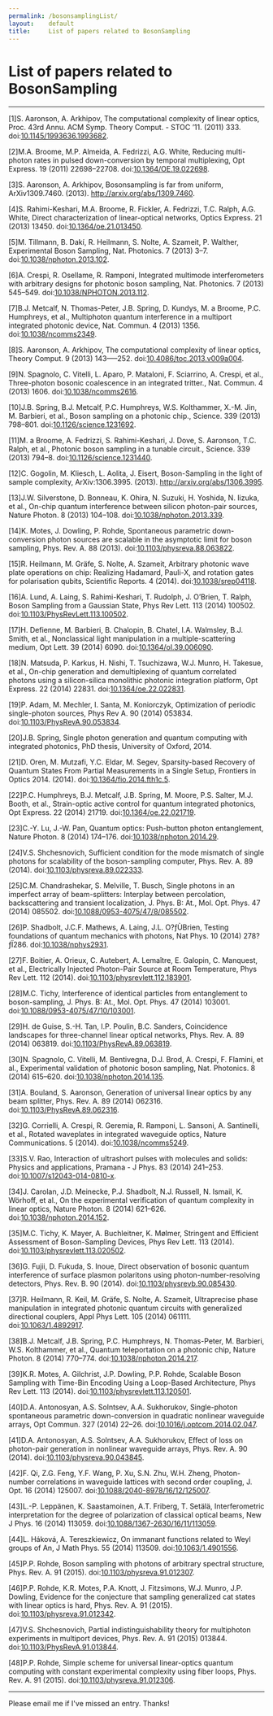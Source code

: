 ```yaml
---
permalink: /bosonsamplingList/
layout:    default
title:     List of papers related to BosonSampling
---
```


# List of papers related to BosonSampling

------------------
<p>[1]S. Aaronson, A. Arkhipov, The computational complexity of linear optics, Proc. 43rd Annu. ACM Symp. Theory Comput. - STOC ’11. (2011) 333. doi:<a href="http://dx.doi.org/10.1145/1993636.1993682">10.1145/1993636.1993682</a>.</p>
<p>[2]M.A. Broome, M.P. Almeida, A. Fedrizzi, A.G. White, Reducing multi-photon rates in pulsed down-conversion by temporal multiplexing, Opt Express. 19 (2011) 22698–22708. doi:<a href="http://dx.doi.org/10.1364/OE.19.022698">10.1364/OE.19.022698</a>.</p>
<p>[3]S. Aaronson, A. Arkhipov, Bosonsampling is far from uniform, ArXiv1309.7460. (2013). <a href="http://arxiv.org/abs/1309.7460" class="uri">http://arxiv.org/abs/1309.7460</a>.</p>
<p>[4]S. Rahimi-Keshari, M.A. Broome, R. Fickler, A. Fedrizzi, T.C. Ralph, A.G. White, Direct characterization of linear-optical networks, Optics Express. 21 (2013) 13450. doi:<a href="http://dx.doi.org/10.1364/oe.21.013450">10.1364/oe.21.013450</a>.</p>
<p>[5]M. Tillmann, B. Dak<span>í</span>, R. Heilmann, S. Nolte, A. Szameit, P. Walther, Experimental Boson Sampling, Nat. Photonics. 7 (2013) 3–7. doi:<a href="http://dx.doi.org/10.1038/nphoton.2013.102">10.1038/nphoton.2013.102</a>.</p>
<p>[6]A. Crespi, R. Osellame, R. Ramponi, Integrated multimode interferometers with arbitrary designs for photonic boson sampling, Nat. Photonics. 7 (2013) 545–549. doi:<a href="http://dx.doi.org/10.1038/NPHOTON.2013.112">10.1038/NPHOTON.2013.112</a>.</p>
<p>[7]B.J. Metcalf, N. Thomas-Peter, J.B. Spring, D. Kundys, M. a Broome, P.C. Humphreys, et al., Multiphoton quantum interference in a multiport integrated photonic device, Nat. Commun. 4 (2013) 1356. doi:<a href="http://dx.doi.org/10.1038/ncomms2349">10.1038/ncomms2349</a>.</p>
<p>[8]S. Aaronson, A. Arkhipov, The computational complexity of linear optics, Theory Comput. 9 (2013) 143—–252. doi:<a href="http://dx.doi.org/10.4086/toc.2013.v009a004">10.4086/toc.2013.v009a004</a>.</p>
<p>[9]N. Spagnolo, C. Vitelli, L. Aparo, P. Mataloni, F. Sciarrino, A. Crespi, et al., Three-photon bosonic coalescence in an integrated tritter., Nat. Commun. 4 (2013) 1606. doi:<a href="http://dx.doi.org/10.1038/ncomms2616">10.1038/ncomms2616</a>.</p>
<p>[10]J.B. Spring, B.J. Metcalf, P.C. Humphreys, W.S. Kolthammer, X.-M. Jin, M. Barbieri, et al., Boson sampling on a photonic chip., Science. 339 (2013) 798–801. doi:<a href="http://dx.doi.org/10.1126/science.1231692">10.1126/science.1231692</a>.</p>
<p>[11]M. a Broome, A. Fedrizzi, S. Rahimi-Keshari, J. Dove, S. Aaronson, T.C. Ralph, et al., Photonic boson sampling in a tunable circuit., Science. 339 (2013) 794–8. doi:<a href="http://dx.doi.org/10.1126/science.1231440">10.1126/science.1231440</a>.</p>
<p>[12]C. Gogolin, M. Kliesch, L. Aolita, J. Eisert, Boson-Sampling in the light of sample complexity, ArXiv:1306.3995. (2013). <a href="http://arxiv.org/abs/1306.3995" class="uri">http://arxiv.org/abs/1306.3995</a>.</p>
<p>[13]J.W. Silverstone, D. Bonneau, K. Ohira, N. Suzuki, H. Yoshida, N. Iizuka, et al., On-chip quantum interference between silicon photon-pair sources, Nature Photon. 8 (2013) 104–108. doi:<a href="http://dx.doi.org/10.1038/nphoton.2013.339">10.1038/nphoton.2013.339</a>.</p>
<p>[14]K. Motes, J. Dowling, P. Rohde, Spontaneous parametric down-conversion photon sources are scalable in the asymptotic limit for boson sampling, Phys. Rev. A. 88 (2013). doi:<a href="http://dx.doi.org/10.1103/physreva.88.063822">10.1103/physreva.88.063822</a>.</p>
<p>[15]R. Heilmann, M. Gr<span>ä</span>fe, S. Nolte, A. Szameit, Arbitrary photonic wave plate operations on chip: Realizing Hadamard, Pauli-X, and rotation gates for polarisation qubits, Scientific Reports. 4 (2014). doi:<a href="http://dx.doi.org/10.1038/srep04118">10.1038/srep04118</a>.</p>
<p>[16]A. Lund, A. Laing, S. Rahimi-Keshari, T. Rudolph, J. O’Brien, T. Ralph, Boson Sampling from a Gaussian State, Phys Rev Lett. 113 (2014) 100502. doi:<a href="http://dx.doi.org/10.1103/PhysRevLett.113.100502">10.1103/PhysRevLett.113.100502</a>.</p>
<p>[17]H. Defienne, M. Barbieri, B. Chalopin, B. Chatel, I.A. Walmsley, B.J. Smith, et al., Nonclassical light manipulation in a multiple-scattering medium, Opt Lett. 39 (2014) 6090. doi:<a href="http://dx.doi.org/10.1364/ol.39.006090">10.1364/ol.39.006090</a>.</p>
<p>[18]N. Matsuda, P. Karkus, H. Nishi, T. Tsuchizawa, W.J. Munro, H. Takesue, et al., On-chip generation and demultiplexing of quantum correlated photons using a silicon-silica monolithic photonic integration platform, Opt Express. 22 (2014) 22831. doi:<a href="http://dx.doi.org/10.1364/oe.22.022831">10.1364/oe.22.022831</a>.</p>
<p>[19]P. Adam, M. Mechler, I. Santa, M. Koniorczyk, Optimization of periodic single-photon sources, Phys Rev A. 90 (2014) 053834. doi:<a href="http://dx.doi.org/10.1103/PhysRevA.90.053834">10.1103/PhysRevA.90.053834</a>.</p>
<p>[20]J.B. Spring, Single photon generation and quantum computing with integrated photonics, PhD thesis, University of Oxford, 2014.</p>
<p>[21]D. Oren, M. Mutzafi, Y.C. Eldar, M. Segev, Sparsity-based Recovery of Quantum States From Partial Measurements in a Single Setup, Frontiers in Optics 2014. (2014). doi:<a href="http://dx.doi.org/10.1364/fio.2014.fth1c.5">10.1364/fio.2014.fth1c.5</a>.</p>
<p>[22]P.C. Humphreys, B.J. Metcalf, J.B. Spring, M. Moore, P.S. Salter, M.J. Booth, et al., Strain-optic active control for quantum integrated photonics, Opt Express. 22 (2014) 21719. doi:<a href="http://dx.doi.org/10.1364/oe.22.021719">10.1364/oe.22.021719</a>.</p>
<p>[23]C.-Y. Lu, J.-W. Pan, Quantum optics: Push-button photon entanglement, Nature Photon. 8 (2014) 174–176. doi:<a href="http://dx.doi.org/10.1038/nphoton.2014.29">10.1038/nphoton.2014.29</a>.</p>
<p>[24]V.S. Shchesnovich, Sufficient condition for the mode mismatch of single photons for scalability of the boson-sampling computer, Phys. Rev. A. 89 (2014). doi:<a href="http://dx.doi.org/10.1103/physreva.89.022333">10.1103/physreva.89.022333</a>.</p>
<p>[25]C.M. Chandrashekar, S. Melville, T. Busch, Single photons in an imperfect array of beam-splitters: Interplay between percolation, backscattering and transient localization, J. Phys. B: At., Mol. Opt. Phys. 47 (2014) 085502. doi:<a href="http://dx.doi.org/10.1088/0953-4075/47/8/085502">10.1088/0953-4075/47/8/085502</a>.</p>
<p>[26]P. Shadbolt, J.C.F. Mathews, A. Laing, J.L. O?ƒ<span>Ù</span>Brien, Testing foundations of quantum mechanics with photons, Nat Phys. 10 (2014) 278?ƒÏ286. doi:<a href="http://dx.doi.org/10.1038/nphys2931">10.1038/nphys2931</a>.</p>
<p>[27]F. Boitier, A. Orieux, C. Autebert, A. Lema<span>î</span>tre, E. Galopin, C. Manquest, et al., Electrically Injected Photon-Pair Source at Room Temperature, Phys Rev Lett. 112 (2014). doi:<a href="http://dx.doi.org/10.1103/physrevlett.112.183901">10.1103/physrevlett.112.183901</a>.</p>
<p>[28]M.C. Tichy, Interference of identical particles from entanglement to boson-sampling, J. Phys. B: At., Mol. Opt. Phys. 47 (2014) 103001. doi:<a href="http://dx.doi.org/10.1088/0953-4075/47/10/103001">10.1088/0953-4075/47/10/103001</a>.</p>
<p>[29]H. de Guise, S.-H. Tan, I.P. Poulin, B.C. Sanders, Coincidence landscapes for three-channel linear optical networks, Phys. Rev. A. 89 (2014) 063819. doi:<a href="http://dx.doi.org/10.1103/PhysRevA.89.063819">10.1103/PhysRevA.89.063819</a>.</p>
<p>[30]N. Spagnolo, C. Vitelli, M. Bentivegna, D.J. Brod, A. Crespi, F. Flamini, et al., Experimental validation of photonic boson sampling, Nat. Photonics. 8 (2014) 615–620. doi:<a href="http://dx.doi.org/10.1038/nphoton.2014.135">10.1038/nphoton.2014.135</a>.</p>
<p>[31]A. Bouland, S. Aaronson, Generation of universal linear optics by any beam splitter, Phys. Rev. A. 89 (2014) 062316. doi:<a href="http://dx.doi.org/10.1103/PhysRevA.89.062316">10.1103/PhysRevA.89.062316</a>.</p>
<p>[32]G. Corrielli, A. Crespi, R. Geremia, R. Ramponi, L. Sansoni, A. Santinelli, et al., Rotated waveplates in integrated waveguide optics, Nature Communications. 5 (2014). doi:<a href="http://dx.doi.org/10.1038/ncomms5249">10.1038/ncomms5249</a>.</p>
<p>[33]S.V. Rao, Interaction of ultrashort pulses with molecules and solids: Physics and applications, Pramana - J Phys. 83 (2014) 241–253. doi:<a href="http://dx.doi.org/10.1007/s12043-014-0810-x">10.1007/s12043-014-0810-x</a>.</p>
<p>[34]J. Carolan, J.D. Meinecke, P.J. Shadbolt, N.J. Russell, N. Ismail, K. W<span>ö</span>rhoff, et al., On the experimental verification of quantum complexity in linear optics, Nature Photon. 8 (2014) 621–626. doi:<a href="http://dx.doi.org/10.1038/nphoton.2014.152">10.1038/nphoton.2014.152</a>.</p>
<p>[35]M.C. Tichy, K. Mayer, A. Buchleitner, K. M<span>ø</span>lmer, Stringent and Efficient Assessment of Boson-Sampling Devices, Phys Rev Lett. 113 (2014). doi:<a href="http://dx.doi.org/10.1103/physrevlett.113.020502">10.1103/physrevlett.113.020502</a>.</p>
<p>[36]G. Fujii, D. Fukuda, S. Inoue, Direct observation of bosonic quantum interference of surface plasmon polaritons using photon-number-resolving detectors, Phys. Rev. B. 90 (2014). doi:<a href="http://dx.doi.org/10.1103/physrevb.90.085430">10.1103/physrevb.90.085430</a>.</p>
<p>[37]R. Heilmann, R. Keil, M. Gr<span>ä</span>fe, S. Nolte, A. Szameit, Ultraprecise phase manipulation in integrated photonic quantum circuits with generalized directional couplers, Appl Phys Lett. 105 (2014) 061111. doi:<a href="http://dx.doi.org/10.1063/1.4892917">10.1063/1.4892917</a>.</p>
<p>[38]B.J. Metcalf, J.B. Spring, P.C. Humphreys, N. Thomas-Peter, M. Barbieri, W.S. Kolthammer, et al., Quantum teleportation on a photonic chip, Nature Photon. 8 (2014) 770–774. doi:<a href="http://dx.doi.org/10.1038/nphoton.2014.217">10.1038/nphoton.2014.217</a>.</p>
<p>[39]K.R. Motes, A. Gilchrist, J.P. Dowling, P.P. Rohde, Scalable Boson Sampling with Time-Bin Encoding Using a Loop-Based Architecture, Phys Rev Lett. 113 (2014). doi:<a href="http://dx.doi.org/10.1103/physrevlett.113.120501">10.1103/physrevlett.113.120501</a>.</p>
<p>[40]D.A. Antonosyan, A.S. Solntsev, A.A. Sukhorukov, Single-photon spontaneous parametric down-conversion in quadratic nonlinear waveguide arrays, Opt Commun. 327 (2014) 22–26. doi:<a href="http://dx.doi.org/10.1016/j.optcom.2014.02.047">10.1016/j.optcom.2014.02.047</a>.</p>
<p>[41]D.A. Antonosyan, A.S. Solntsev, A.A. Sukhorukov, Effect of loss on photon-pair generation in nonlinear waveguide arrays, Phys. Rev. A. 90 (2014). doi:<a href="http://dx.doi.org/10.1103/physreva.90.043845">10.1103/physreva.90.043845</a>.</p>
<p>[42]F. Qi, Z.G. Feng, Y.F. Wang, P. Xu, S.N. Zhu, W.H. Zheng, Photon-number correlations in waveguide lattices with second order coupling, J. Opt. 16 (2014) 125007. doi:<a href="http://dx.doi.org/10.1088/2040-8978/16/12/125007">10.1088/2040-8978/16/12/125007</a>.</p>
<p>[43]L.-P. Lepp<span>ä</span>nen, K. Saastamoinen, A.T. Friberg, T. Set<span>ä</span>l<span>ä</span>, Interferometric interpretation for the degree of polarization of classical optical beams, New J Phys. 16 (2014) 113059. doi:<a href="http://dx.doi.org/10.1088/1367-2630/16/11/113059">10.1088/1367-2630/16/11/113059</a>.</p>
<p>[44]L. H<span>á</span>kov<span>á</span>, A. Tereszkiewicz, On immanant functions related to Weyl groups of An, J Math Phys. 55 (2014) 113509. doi:<a href="http://dx.doi.org/10.1063/1.4901556">10.1063/1.4901556</a>.</p>
<p>[45]P.P. Rohde, Boson sampling with photons of arbitrary spectral structure, Phys. Rev. A. 91 (2015). doi:<a href="http://dx.doi.org/10.1103/physreva.91.012307">10.1103/physreva.91.012307</a>.</p>
<p>[46]P.P. Rohde, K.R. Motes, P.A. Knott, J. Fitzsimons, W.J. Munro, J.P. Dowling, Evidence for the conjecture that sampling generalized cat states with linear optics is hard, Phys. Rev. A. 91 (2015). doi:<a href="http://dx.doi.org/10.1103/physreva.91.012342">10.1103/physreva.91.012342</a>.</p>
<p>[47]V.S. Shchesnovich, Partial indistinguishability theory for multiphoton experiments in multiport devices, Phys. Rev. A. 91 (2015) 013844. doi:<a href="http://dx.doi.org/10.1103/PhysRevA.91.013844">10.1103/PhysRevA.91.013844</a>.</p>
<p>[48]P.P. Rohde, Simple scheme for universal linear-optics quantum computing with constant experimental complexity using fiber loops, Phys. Rev. A. 91 (2015). doi:<a href="http://dx.doi.org/10.1103/physreva.91.012306">10.1103/physreva.91.012306</a>.</p>

------------------

Please email me if I've missed an entry. Thanks!